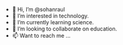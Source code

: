 - 👋 Hi, I’m @sohanraul
- 👀 I’m interested in technology.
- 🌱 I’m currently learning science.
- 💞️ I’m looking to collaborate on education.
- 📫 Want to reach me ...

<!---
sohanraul/sohanraul is a ✨ special ✨ repository because its `README.md` (this file) appears on your GitHub profile.
You can click the Preview link to take a look at your changes.
--->
